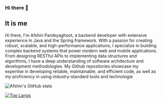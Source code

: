 ### Hi there 👋
<h2 style="">It is me</h2>

Hi there, I'm Afshin Pardeyaghoot, a backend developer with extensive experience in Java and the Spring framework. With a passion for creating robust, scalable, and high-performance applications, I specialize in building complex backend systems that power modern web and mobile applications. From designing RESTful APIs to implementing data structures and algorithms, I have a deep understanding of software architecture and development methodologies. My Github repositories showcase my expertise in developing reliable, maintainable, and efficient code, as well as my proficiency in using industry-standard tools and technologie


![Afshin's GitHub stats](https://github-readme-stats.vercel.app/api?username=AfshinPardeyaghoot&show_icons=true&bg_color=00000000&border_color=F8EDE3&text_color=DFD3C3&title_color=F8EDE3&icon_color=D0B8A8)


[![Top Langs](https://github-readme-stats.vercel.app/api/top-langs/?username=AfshinPardeyaghoot&layout=compact&show_icons=true&bg_color=00000000&border_color=F8EDE3&text_color=DFD3C3&title_color=F8EDE3&icon_color=D0B8A8)](https://github.com/anuraghazra/github-readme-stats)
